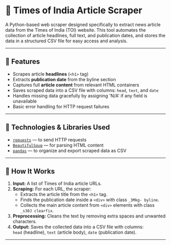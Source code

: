 # 📰 Times of India Article Scraper

A Python-based web scraper designed specifically to extract news article data from the Times of India (TOI) website. This tool automates the collection of article headlines, full text, and publication dates, and stores the data in a structured CSV file for easy access and analysis.

---

## 🚀 Features

- Scrapes article **headlines** (`<h1>` tag)
- Extracts **publication date** from the byline section
- Captures full **article content** from relevant HTML containers
- Saves scraped data into a CSV file with columns: `head`, `text`, and `date`
- Handles missing data gracefully by assigning 'N/A' if any field is unavailable
- Basic error handling for HTTP request failures

---

## 🧰 Technologies & Libraries Used

- [`requests`](https://pypi.org/project/requests/) — to send HTTP requests
- [`BeautifulSoup`](https://pypi.org/project/beautifulsoup4/) — for parsing HTML content
- [`pandas`](https://pandas.pydata.org/) — to organize and export scraped data as CSV

---

## 🧩 How It Works

1. **Input:** A list of Times of India article URLs.
2. **Scraping:** For each URL, the scraper:
   - Extracts the article title from the `<h1>` tag.
   - Finds the publication date inside a `<div>` with class `_3Mkg- byline`.
   - Collects the main article content from `<div>` elements with class `_s30J clearfix`.
3. **Preprocessing:** Cleans the text by removing extra spaces and unwanted characters.
4. **Output:** Saves the collected data into a CSV file with columns:  
   `head` (headline), `text` (article body), `date` (publication date).

---
